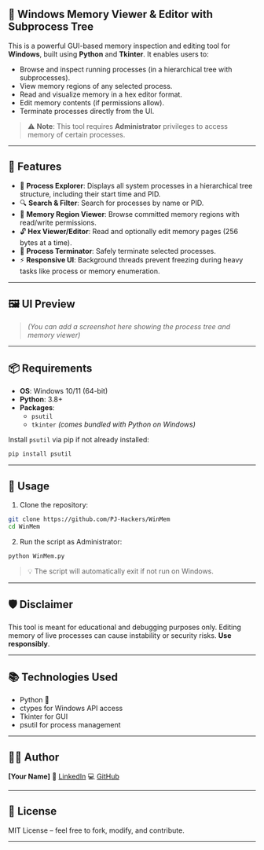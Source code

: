 ## 🧠 Windows Memory Viewer & Editor with Subprocess Tree

This is a powerful GUI-based memory inspection and editing tool for **Windows**, built using **Python** and **Tkinter**. It enables users to:

- Browse and inspect running processes (in a hierarchical tree with subprocesses).
- View memory regions of any selected process.
- Read and visualize memory in a hex editor format.
- Edit memory contents (if permissions allow).
- Terminate processes directly from the UI.

> ⚠️ **Note**: This tool requires **Administrator** privileges to access memory of certain processes.

---

## 🔧 Features

- 🎯 **Process Explorer**: Displays all system processes in a hierarchical tree structure, including their start time and PID.
- 🔍 **Search & Filter**: Search for processes by name or PID.
- 📁 **Memory Region Viewer**: Browse committed memory regions with read/write permissions.
- 🔓 **Hex Viewer/Editor**: Read and optionally edit memory pages (256 bytes at a time).
- 🔪 **Process Terminator**: Safely terminate selected processes.
- ⚡ **Responsive UI**: Background threads prevent freezing during heavy tasks like process or memory enumeration.

---

## 🖼️ UI Preview

> *(You can add a screenshot here showing the process tree and memory viewer)*

---

## 📦 Requirements

- **OS**: Windows 10/11 (64-bit)
- **Python**: 3.8+
- **Packages**:
  - `psutil`
  - `tkinter` *(comes bundled with Python on Windows)*

Install `psutil` via pip if not already installed:

```bash
pip install psutil
````

---

## 🚀 Usage

1. Clone the repository:

```bash
git clone https://github.com/PJ-Hackers/WinMem
cd WinMem
```

2. Run the script as Administrator:

```bash
python WinMem.py
```

> 💡 The script will automatically exit if not run on Windows.

---

## 🛡️ Disclaimer

This tool is meant for educational and debugging purposes only. Editing memory of live processes can cause instability or security risks. **Use responsibly**.

---

## 📚 Technologies Used

* Python 🐍
* ctypes for Windows API access
* Tkinter for GUI
* psutil for process management

---

## 🧑‍💻 Author

**\[Your Name]**
🔗 [LinkedIn](https://www.linkedin.com/in/yourusername)
💻 [GitHub](https://github.com/yourusername)

---

## 📝 License

MIT License – feel free to fork, modify, and contribute.

---

```

